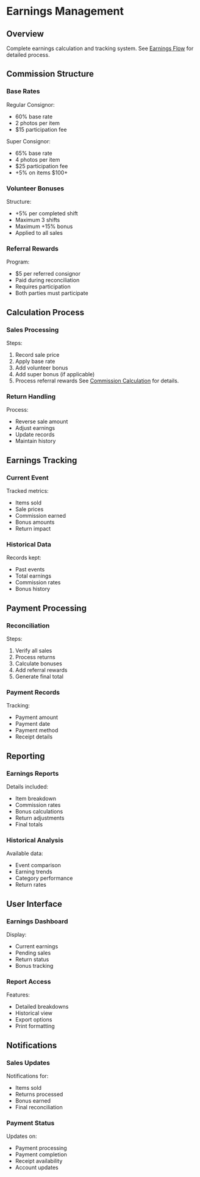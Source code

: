 # Earnings Management

## Overview
Complete earnings calculation and tracking system. See [Earnings Flow](../../diagrams/earnings-flow.mmd) for detailed process.

## Commission Structure

### Base Rates
Regular Consignor:
- 60% base rate
- 2 photos per item
- $15 participation fee

Super Consignor:
- 65% base rate
- 4 photos per item
- $25 participation fee
- +5% on items $100+

### Volunteer Bonuses
Structure:
- +5% per completed shift
- Maximum 3 shifts
- Maximum +15% bonus
- Applied to all sales

### Referral Rewards
Program:
- $5 per referred consignor
- Paid during reconciliation
- Requires participation
- Both parties must participate

## Calculation Process

### Sales Processing
Steps:
1. Record sale price
2. Apply base rate
3. Add volunteer bonus
4. Add super bonus (if applicable)
5. Process referral rewards
See [Commission Calculation](../../diagrams/commission-calculation.mmd) for details.

### Return Handling
Process:
- Reverse sale amount
- Adjust earnings
- Update records
- Maintain history

## Earnings Tracking

### Current Event
Tracked metrics:
- Items sold
- Sale prices
- Commission earned
- Bonus amounts
- Return impact

### Historical Data
Records kept:
- Past events
- Total earnings
- Commission rates
- Bonus history

## Payment Processing

### Reconciliation
Steps:
1. Verify all sales
2. Process returns
3. Calculate bonuses
4. Add referral rewards
5. Generate final total

### Payment Records
Tracking:
- Payment amount
- Payment date
- Payment method
- Receipt details

## Reporting

### Earnings Reports
Details included:
- Item breakdown
- Commission rates
- Bonus calculations
- Return adjustments
- Final totals

### Historical Analysis
Available data:
- Event comparison
- Earning trends
- Category performance
- Return rates

## User Interface

### Earnings Dashboard
Display:
- Current earnings
- Pending sales
- Return status
- Bonus tracking

### Report Access
Features:
- Detailed breakdowns
- Historical view
- Export options
- Print formatting

## Notifications

### Sales Updates
Notifications for:
- Items sold
- Returns processed
- Bonus earned
- Final reconciliation

### Payment Status
Updates on:
- Payment processing
- Payment completion
- Receipt availability
- Account updates

